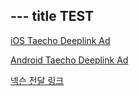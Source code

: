 --- title
TEST
---


[iOS Taecho Deeplink Ad](com.nexon.baram.taecho://)

[Android Taecho Deeplink Ad](com.nexon.baram.taecho://)

[넥슨 전달 링크](https://25yc.adj.st/taecho?adj_t=1m7dnjav)

